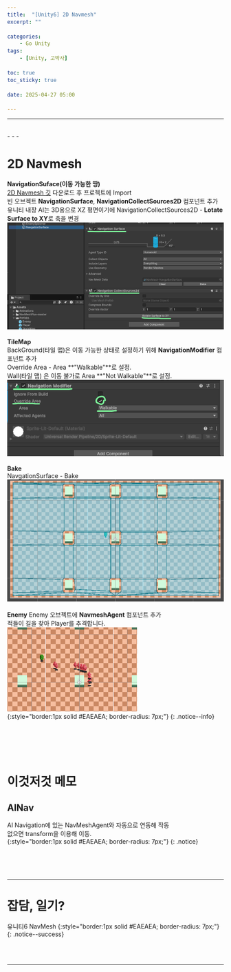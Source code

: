 ```yaml
---
title:  "[Unity6] 2D Navmesh"
excerpt: ""

categories:
    - Go Unity
tags:
    - [Unity, 고박사]

toc: true
toc_sticky: true
 
date: 2025-04-27 05:00

---
```

- - -


<br>
- - - 

# 2D Navmesh
**NavigationSuface(이동 가능한 땅)**  
[2D Navmesh 깃](https://github.com/h8man/NavMeshPlus#master) 다운로드 후 프로젝트에 Import  
빈 오브젝트 **NavigationSurface**, **NavigationCollectSources2D** 컴포넌트 추가  
유니티 내장 AI는 3D용으로 XZ 평면이기에 NavigationCollectSources2D - **Lotate Surface to XY**로 축을 변경  
![Image](https://github.com/levell1/levell1.github.io/blob/main/Image/Unity6_AiNav/1.png?raw=true)  
&nbsp;  
**TileMap**  
BackGround(타일 맵)은 이동 가능한 상태로 설정하기 위해 **NavigationModifier** 컴포넌트 추가  
Override Area - Area **"Walkable"**로 설정.  
Wall(타일 맵) 은 이동 불가로 Area **"Not Walkable"**로 설정.  
![Image](https://github.com/levell1/levell1.github.io/blob/main/Image/Unity6_AiNav/2.png?raw=true)  
&nbsp;  
**Bake**  
NavgationSurface - Bake  
![Image](https://github.com/levell1/levell1.github.io/blob/main/Image/Unity6_AiNav/3.png?raw=true)  
&nbsp;  
**Enemy**
Enemy 오브젝트에 **NavmeshAgent** 컴포넌트 추가  
적들이 길을 찾아 Player를 추격합니다.  
![Image](https://github.com/levell1/levell1.github.io/blob/main/Image/Unity6_AiNav/4.png?raw=true)  
{:style="border:1px solid #EAEAEA; border-radius: 7px;"}
{: .notice--info}  

<br><br><br><br>

# 이것저것 메모

## AINav  
AI Navigation에 있는 NavMeshAgent와 자동으로 연동해 작동  
없으면 transform을 이용해 이동.  
{:style="border:1px solid #EAEAEA; border-radius: 7px;"}
{: .notice} 


<br><br><br>
- - - 

# 잡담, 일기?
유니티6 NavMesh
{:style="border:1px solid #EAEAEA; border-radius: 7px;"}
{: .notice--success}  


<br><br>
- - -